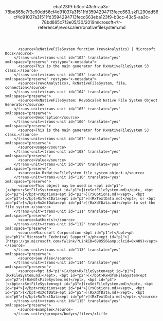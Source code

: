 <?xml version="1.0"?><xliff version="1.2" xmlns="urn:oasis:names:tc:xliff:document:1.2" xmlns:xsi="http://www.w3.org/2001/XMLSchema-instance" xsi:schemaLocation="urn:oasis:names:tc:xliff:document:1.2 xliff-core-1.2-transitional.xsd"><file datatype="xml" original="rxnativefilesystem.md" source-language="en-US" target-language="en-US"><header><tool tool-id="mdxliff" tool-name="mdxliff" tool-version="1.0-8ab897d" tool-company="Microsoft" /><xliffext:skl_file_name xmlns:xliffext="urn:microsoft:content:schema:xliffextensions">eba123f9-b3cc-43c5-aa3c-78bd865c7f3e90dd56cf4d91037a31511fd3594294713fecc663.skl</xliffext:skl_file_name><xliffext:version xmlns:xliffext="urn:microsoft:content:schema:xliffextensions">1.2</xliffext:version><xliffext:ms.openlocfilehash xmlns:xliffext="urn:microsoft:content:schema:xliffextensions">90dd56cf4d91037a31511fd3594294713fecc663</xliffext:ms.openlocfilehash><xliffext:ms.sourcegitcommit xmlns:xliffext="urn:microsoft:content:schema:xliffextensions">eba123f9-b3cc-43c5-aa3c-78bd865c7f3e</xliffext:ms.sourcegitcommit><xliffext:ms.lasthandoff xmlns:xliffext="urn:microsoft:content:schema:xliffextensions">05/30/2019</xliffext:ms.lasthandoff><xliffext:ms.openlocfilepath xmlns:xliffext="urn:microsoft:content:schema:xliffextensions">microsoft-r\r-reference\revoscaler\rxnativefilesystem.md</xliffext:ms.openlocfilepath></header><body><group id="content" extype="content"><trans-unit id="101" translate="yes" xml:space="preserve" restype="x-metadata">
          <source>RxNativeFileSystem function (revoAnalytics) | Microsoft Docs</source>
        </trans-unit><trans-unit id="102" translate="yes" xml:space="preserve" restype="x-metadata">
          <source>This is the main generator for RxNativeFileSystem S3 class.</source>
        </trans-unit><trans-unit id="103" translate="yes" xml:space="preserve" restype="x-metadata">
          <source>(revoAnalytics), RxNativeFileSystem, file, connection</source>
        </trans-unit><trans-unit id="104" translate="yes" xml:space="preserve">
          <source>RxNativeFileSystem: RevoScaleR Native File System Object Generator</source>
        </trans-unit><trans-unit id="105" translate="yes" xml:space="preserve">
          <source>Description</source>
        </trans-unit><trans-unit id="106" translate="yes" xml:space="preserve">
          <source>This is the main generator for RxNativeFileSystem S3 class.</source>
        </trans-unit><trans-unit id="107" translate="yes" xml:space="preserve">
          <source>Usage</source>
        </trans-unit><trans-unit id="108" translate="yes" xml:space="preserve">
          <source>Value</source>
        </trans-unit><trans-unit id="109" translate="yes" xml:space="preserve">
          <source>An RxNativeFileSystem file system object.</source>
        </trans-unit><trans-unit id="110" translate="yes" xml:space="preserve">
          <source>This object may be used in <bpt id="p1">[</bpt>rxSetFileSystem<ept id="p1">](rxSetFileSystem.md)</ept>, <bpt id="p2">[</bpt>rxOptions<ept id="p2">](rxOptions.md)</ept>, <bpt id="p3">[</bpt>RxTextData<ept id="p3">](RxTextData.md)</ept>, or <bpt id="p4">[</bpt>RxXdfData<ept id="p4">](RxXdfData.md)</ept> to set the file system.</source>
        </trans-unit><trans-unit id="111" translate="yes" xml:space="preserve">
          <source>Author(s)</source>
        </trans-unit><trans-unit id="112" translate="yes" xml:space="preserve">
          <source>Microsoft Corporation <bpt id="p1">[</bpt><ph id="ph1">`Microsoft Technical Support`</ph><ept id="p1">](https://go.microsoft.com/fwlink/?LinkID=698556&amp;clcid=0x409)</ept></source>
        </trans-unit><trans-unit id="113" translate="yes" xml:space="preserve">
          <source>See Also</source>
        </trans-unit><trans-unit id="114" translate="yes" xml:space="preserve">
          <source><bpt id="p1">[</bpt>RxFileSystem<ept id="p1">](RxFileSystem.md)</ept>, <bpt id="p2">[</bpt>RxHdfsFileSystem<ept id="p2">](RxHdfsFileSystem.md)</ept>, <bpt id="p3">[</bpt>rxSetFileSystem<ept id="p3">](rxSetFileSystem.md)</ept>, <bpt id="p4">[</bpt>rxOptions<ept id="p4">](rxOptions.md)</ept>, <bpt id="p5">[</bpt>RxXdfData<ept id="p5">](RxXdfData.md)</ept>, <bpt id="p6">[</bpt>RxTextData<ept id="p6">](RxTextData.md)</ept>.</source>
        </trans-unit><trans-unit id="115" translate="yes" xml:space="preserve">
          <source>Examples</source>
        </trans-unit></group></body></file></xliff>